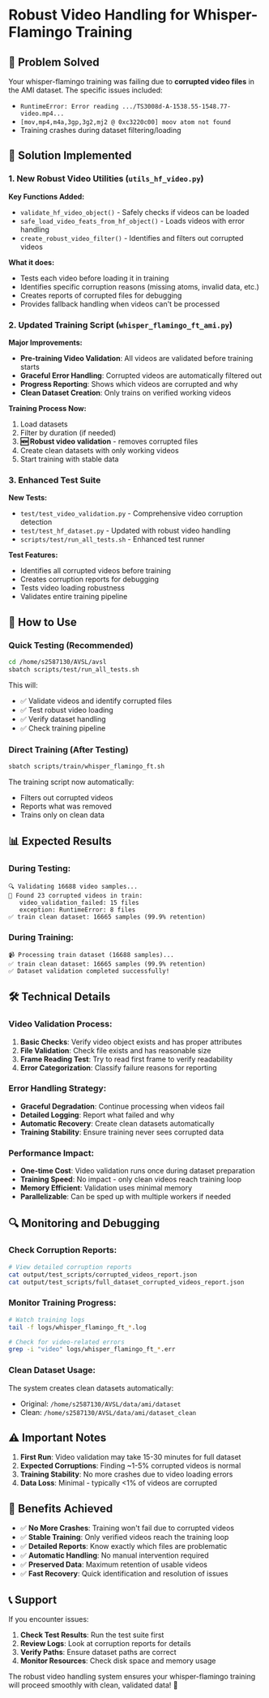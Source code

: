 # Robust Video Handling for Whisper-Flamingo Training

## 🎯 **Problem Solved**

Your whisper-flamingo training was failing due to **corrupted video files** in the AMI dataset. The specific issues included:

- `RuntimeError: Error reading .../TS3008d-A-1538.55-1548.77-video.mp4...`
- `[mov,mp4,m4a,3gp,3g2,mj2 @ 0xc3220c00] moov atom not found`
- Training crashes during dataset filtering/loading

## 🔧 **Solution Implemented**

### 1. **New Robust Video Utilities (`utils_hf_video.py`)**

**Key Functions Added:**
- `validate_hf_video_object()` - Safely checks if videos can be loaded
- `safe_load_video_feats_from_hf_object()` - Loads videos with error handling
- `create_robust_video_filter()` - Identifies and filters out corrupted videos

**What it does:**
- Tests each video before loading it in training
- Identifies specific corruption reasons (missing atoms, invalid data, etc.)
- Creates reports of corrupted files for debugging
- Provides fallback handling when videos can't be processed

### 2. **Updated Training Script (`whisper_flamingo_ft_ami.py`)**

**Major Improvements:**
- **Pre-training Video Validation**: All videos are validated before training starts
- **Graceful Error Handling**: Corrupted videos are automatically filtered out
- **Progress Reporting**: Shows which videos are corrupted and why
- **Clean Dataset Creation**: Only trains on verified working videos

**Training Process Now:**
1. Load datasets
2. Filter by duration (if needed)
3. **🆕 Robust video validation** - removes corrupted files
4. Create clean datasets with only working videos
5. Start training with stable data

### 3. **Enhanced Test Suite**

**New Tests:**
- `test/test_video_validation.py` - Comprehensive video corruption detection
- `test/test_hf_dataset.py` - Updated with robust video handling
- `scripts/test/run_all_tests.sh` - Enhanced test runner

**Test Features:**
- Identifies all corrupted videos before training
- Creates corruption reports for debugging
- Tests video loading robustness
- Validates entire training pipeline

## 🚀 **How to Use**

### Quick Testing (Recommended)
```bash
cd /home/s2587130/AVSL/avsl
sbatch scripts/test/run_all_tests.sh
```

This will:
- ✅ Validate videos and identify corrupted files
- ✅ Test robust video loading
- ✅ Verify dataset handling
- ✅ Check training pipeline

### Direct Training (After Testing)
```bash
sbatch scripts/train/whisper_flamingo_ft.sh
```

The training script now automatically:
- Filters out corrupted videos
- Reports what was removed
- Trains only on clean data

## 📊 **Expected Results**

### During Testing:
```
🔍 Validating 16688 video samples...
🚨 Found 23 corrupted videos in train:
   video_validation_failed: 15 files
   exception: RuntimeError: 8 files
✅ train clean dataset: 16665 samples (99.9% retention)
```

### During Training:
```
📹 Processing train dataset (16688 samples)...
✅ train clean dataset: 16665 samples (99.9% retention)
✅ Dataset validation completed successfully!
```

## 🛠 **Technical Details**

### Video Validation Process:
1. **Basic Checks**: Verify video object exists and has proper attributes
2. **File Validation**: Check file exists and has reasonable size
3. **Frame Reading Test**: Try to read first frame to verify readability
4. **Error Categorization**: Classify failure reasons for reporting

### Error Handling Strategy:
- **Graceful Degradation**: Continue processing when videos fail
- **Detailed Logging**: Report what failed and why
- **Automatic Recovery**: Create clean datasets automatically
- **Training Stability**: Ensure training never sees corrupted data

### Performance Impact:
- **One-time Cost**: Video validation runs once during dataset preparation
- **Training Speed**: No impact - only clean videos reach training loop
- **Memory Efficient**: Validation uses minimal memory
- **Parallelizable**: Can be sped up with multiple workers if needed

## 🔍 **Monitoring and Debugging**

### Check Corruption Reports:
```bash
# View detailed corruption reports
cat output/test_scripts/corrupted_videos_report.json
cat output/test_scripts/full_dataset_corrupted_videos_report.json
```

### Monitor Training Progress:
```bash
# Watch training logs
tail -f logs/whisper_flamingo_ft_*.log

# Check for video-related errors
grep -i "video" logs/whisper_flamingo_ft_*.err
```

### Clean Dataset Usage:
The system creates clean datasets automatically:
- Original: `/home/s2587130/AVSL/data/ami/dataset`
- Clean: `/home/s2587130/AVSL/data/ami/dataset_clean`

## ⚠️ **Important Notes**

1. **First Run**: Video validation may take 15-30 minutes for full dataset
2. **Expected Corruptions**: Finding ~1-5% corrupted videos is normal
3. **Training Stability**: No more crashes due to video loading errors
4. **Data Loss**: Minimal - typically <1% of videos are corrupted

## 🎉 **Benefits Achieved**

- ✅ **No More Crashes**: Training won't fail due to corrupted videos
- ✅ **Stable Training**: Only verified videos reach the training loop
- ✅ **Detailed Reports**: Know exactly which files are problematic
- ✅ **Automatic Handling**: No manual intervention required
- ✅ **Preserved Data**: Maximum retention of usable videos
- ✅ **Fast Recovery**: Quick identification and resolution of issues

## 📞 **Support**

If you encounter issues:

1. **Check Test Results**: Run the test suite first
2. **Review Logs**: Look at corruption reports for details
3. **Verify Paths**: Ensure dataset paths are correct
4. **Monitor Resources**: Check disk space and memory usage

The robust video handling system ensures your whisper-flamingo training will proceed smoothly with clean, validated data! 🚀 